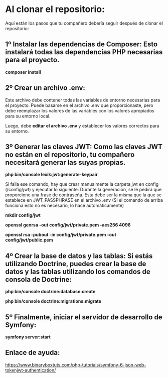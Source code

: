 # Al clonar el repositorio: #
Aquí están los pasos que tu compañero debería seguir después de clonar el repositorio:
## 1º Instalar las dependencias de Composer: Esto instalará todas las dependencias PHP necesarias para el proyecto. 
**composer install**

## 2º Crear un archivo .env: 
Este archivo debe contener todas las variables de entorno necesarias para el proyecto. Puede basarse en el archivo .env que proporcionaste, pero debe reemplazar los valores de las variables con los valores apropiados para su entorno local.

Luego, debe **editar el archivo .env** y establecer los valores correctos para su entorno.

## 3º Generar las claves JWT: Como las claves JWT no están en el repositorio, tu compañero necesitará generar las suyas propias.
**php bin/console lexik:jwt:generate-keypair** 

Si falla ese comando, hay que crear manualmente la carpeta jwt en config (/config/jwt) y ejecutar lo siguiente:
Durante la generación, se le pedirá que proporcione una frase de contraseña. Esta debe ser la misma que la que se establece en JWT_PASSPHRASE en el archivo .env (Si el comando de arriba funciona esto no es necesario, lo hace automáticamente)

**mkdir config/jwt**

**openssl genrsa -out config/jwt/private.pem -aes256 4096**

**openssl rsa -pubout -in config/jwt/private.pem -out config/jwt/public.pem**


## 4º Crear la base de datos y las tablas: Si estás utilizando Doctrine, puedes crear la base de datos y las tablas utilizando los comandos de consola de Doctrine:
**php bin/console doctrine:database:create**

**php bin/console doctrine:migrations:migrate**


## 5º Finalmente, iniciar el servidor de desarrollo de Symfony:
**symfony server:start**

## Enlace de ayuda:
https://www.binaryboxtuts.com/php-tutorials/symfony-6-json-web-tokenjwt-authentication/

